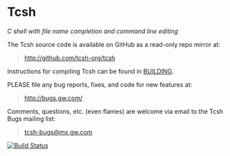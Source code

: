 # Tcsh

*C shell with file name completion and command line editing*

The Tcsh source code is available on GitHub as a read-only repo
mirror at:

> http://github.com/tcsh-org/tcsh

Instructions for compiling Tcsh can be found in [BUILDING].

PLEASE file any bug reports, fixes, and code for new features at:

> http://bugs.gw.com/

Comments, questions, etc. (even flames) are welcome via email to
the Tcsh Bugs mailing list:

> tcsh-bugs@mx.gw.com

[![Build Status][status]][travis]

[BUILDING]: BUILDING
[status]: https://travis-ci.org/tcsh-org/tcsh.svg?branch=master
[travis]: https://travis-ci.org/tcsh-org/tcsh

